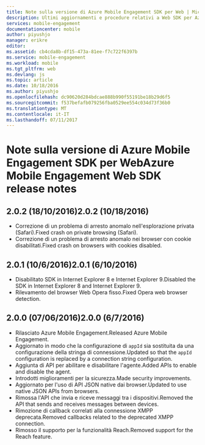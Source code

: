 ```yaml
---
title: Note sulla versione di Azure Mobile Engagement SDK per Web | Microsoft Docs
description: Ultimi aggiornamenti e procedure relativi a Web SDK per Azure Mobile Engagement
services: mobile-engagement
documentationcenter: mobile
author: piyushjo
manager: erikre
editor: 
ms.assetid: cb4cda8b-df15-473a-81ee-f7c722f6397b
ms.service: mobile-engagement
ms.workload: mobile
ms.tgt_pltfrm: web
ms.devlang: js
ms.topic: article
ms.date: 10/18/2016
ms.author: piyushjo
ms.openlocfilehash: dc90620d284bdcae888b990f55191be18b29d6f5
ms.sourcegitcommit: f537befafb079256fba0529ee554c034d73f36b0
ms.translationtype: MT
ms.contentlocale: it-IT
ms.lasthandoff: 07/11/2017
---
```

# <a name="azure-mobile-engagement-web-sdk-release-notes"></a><span data-ttu-id="8636e-103">Note sulla versione di Azure Mobile Engagement SDK per Web</span><span class="sxs-lookup"><span data-stu-id="8636e-103">Azure Mobile Engagement Web SDK release notes</span></span>
## <a name="202-10182016"></a><span data-ttu-id="8636e-104">2.0.2 (18/10/2016)</span><span class="sxs-lookup"><span data-stu-id="8636e-104">2.0.2 (10/18/2016)</span></span>
* <span data-ttu-id="8636e-105">Correzione di un problema di arresto anomalo nell'esplorazione privata (Safari).</span><span class="sxs-lookup"><span data-stu-id="8636e-105">Fixed crash on private browsing (Safari).</span></span>
* <span data-ttu-id="8636e-106">Correzione di un problema di arresto anomalo nei browser con cookie disabilitati.</span><span class="sxs-lookup"><span data-stu-id="8636e-106">Fixed crash on browsers with cookies disabled.</span></span>

## <a name="201-6102016"></a><span data-ttu-id="8636e-107">2.0.1 (10/6/2016)</span><span class="sxs-lookup"><span data-stu-id="8636e-107">2.0.1 (6/10/2016)</span></span>
* <span data-ttu-id="8636e-108">Disabilitato SDK in Internet Explorer 8 e Internet Explorer 9.</span><span class="sxs-lookup"><span data-stu-id="8636e-108">Disabled the SDK in Internet Explorer 8 and Internet Explorer 9.</span></span>
* <span data-ttu-id="8636e-109">Rilevamento del browser Web Opera fisso.</span><span class="sxs-lookup"><span data-stu-id="8636e-109">Fixed Opera web browser detection.</span></span>

## <a name="200-672016"></a><span data-ttu-id="8636e-110">2.0.0 (07/06/2016)</span><span class="sxs-lookup"><span data-stu-id="8636e-110">2.0.0 (6/7/2016)</span></span>
* <span data-ttu-id="8636e-111">Rilasciato Azure Mobile Engagement.</span><span class="sxs-lookup"><span data-stu-id="8636e-111">Released Azure Mobile Engagement.</span></span>
* <span data-ttu-id="8636e-112">Aggiornato in modo che la configurazione di `appId` sia sostituita da una configurazione della stringa di connessione.</span><span class="sxs-lookup"><span data-stu-id="8636e-112">Updated so that the `appId` configuration is replaced by a connection string configuration.</span></span>
* <span data-ttu-id="8636e-113">Aggiunta di API per abilitare e disabilitare l'agente.</span><span class="sxs-lookup"><span data-stu-id="8636e-113">Added APIs to enable and disable the agent.</span></span>
* <span data-ttu-id="8636e-114">Introdotti miglioramenti per la sicurezza.</span><span class="sxs-lookup"><span data-stu-id="8636e-114">Made security improvements.</span></span>
* <span data-ttu-id="8636e-115">Aggiornato per l'uso di API JSON native dai browser.</span><span class="sxs-lookup"><span data-stu-id="8636e-115">Updated to use native JSON APIs from browsers.</span></span>
* <span data-ttu-id="8636e-116">Rimossa l'API che invia e riceve messaggi tra i dispositivi.</span><span class="sxs-lookup"><span data-stu-id="8636e-116">Removed the API that sends and receives messages between devices.</span></span>
* <span data-ttu-id="8636e-117">Rimozione di callback correlati alla connessione XMPP deprecata.</span><span class="sxs-lookup"><span data-stu-id="8636e-117">Removed callbacks related to the deprecated XMPP connection.</span></span>
* <span data-ttu-id="8636e-118">Rimosso il supporto per la funzionalità Reach.</span><span class="sxs-lookup"><span data-stu-id="8636e-118">Removed support for the Reach feature.</span></span>

